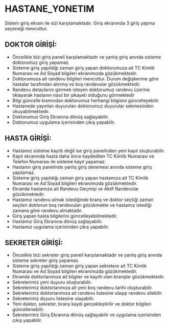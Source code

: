 # HASTANE_YONETIM
Sistem giriş ekranı ile sizi karşılamaktadır. Giriş ekranında 3 giriş yapma seçeneği mevcuttur.
## DOKTOR GİRİŞİ:
- Öncelikle bizi giriş paneli karşılamaktadır ve yanlış giriş anında sisteme doktorumuz giriş yapamaz.
- Sisteme giriş yapıldığı zaman giriş yapan doktorumuza ait TC Kimlik Numarası ve Ad Soyad bilgileri ekranımızda gözükmektedir.
- Doktorumuza ait randevu bilgileri mevcuttur. Durum değişkenine göre hastalar tarafından alınmış ve boş randevular gözükmektedir.
- Randevu detaylarını görmek isteyen doktorumuz randevu üzerine tıklayarak hastanın nasıl bir şikayeti olduğunu görmektedir
- Bilgi güncelle kısmından doktorumuz herhangi bilgisini güncelleyebilir.
- Hastanede yayınlan duyuruları doktorumuz duyurular sekmesinden okuyabilmektedir.
- Doktorumuz Giriş Ekranına dönüş sağlayabilir.
- Doktorumuz uygulama içerisinden çıkış yapabilir.
## HASTA GİRİŞİ:
- Hastamız sisteme kayıtlı değil ise giriş panelinden yeni kayıt oluşturabilir.
- Kayıt ekranında hasta daha önce kaydedilen TC Kimlik Numarası ve Telefon Numarası ile sisteme kayıt yapamaz.
- Hastanın giriş panelinde yanlış giriş denemesi anında sisteme giriş yapılamaz.
- Sisteme giriş yapıldığı zaman giriş yapan hastamıza ait TC Kimlik Numarası ve Ad Soyad bilgileri ekranımızda gözükmektedir.
- Ekranda hastamıza ait Randevu Geçmişi ve Aktif Randevular gözükmektedir.
- Hastamız randevu almak istediğinde branş ve doktor seçtiği zaman seçilen doktorun boş randevuları gözükmekte ve hastamız istediği zamana göre randevu almaktadır.
- Giriş yapan hasta bilgilerini güncelleyebilmektedir.
- Hastamız Giriş Ekranına dönüş sağlayabilir.
- Hastamız uygulama içerisinden çıkış yapabilir.
## SEKRETER GİRİŞİ:
- Öncelikle bizi sekreter giriş paneli karşılamaktadır ve yanlış giriş anında sisteme sekreter giriş yapamaz.
- Sisteme giriş yapıldığı zaman giriş yapan sekretere ait TC Kimlik Numarası ve Ad Soyad bilgileri ekranımızda gözükmektedir.
- Ekranda doktorlarımıza ait bilgiler ve kayıtlı olan branşlar gözükmektedir.
- Sekreterimiz yeni duyuru oluşturabilir.
- Sekreterimiz doktorlarımıza ait yeni boş randevu tarihi oluşturabilir.
- Sekreterimiz doktorlarımıza ait randevu listesine ulaşıp randevu silebilir. 
- Sekreterimiz duyuru listesine ulaşabilir.
- Yeni doktor, sekreter, branş kaydı gerçekleştirilir ve doktor bilgileri güncellenebilir.
- Sekreterimiz Giriş Ekranına dönüş sağlayabilir ve uygulama içerisinden çıkış yapabilir.
